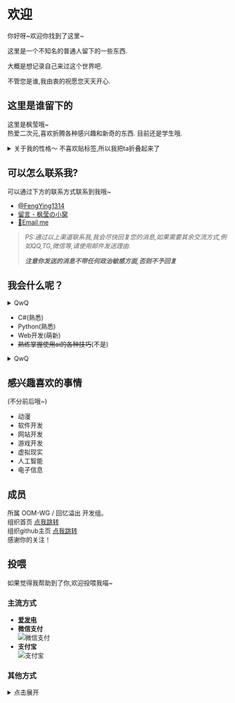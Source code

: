 # 欢迎
你好呀~欢迎你找到了这里~

这里是一个不知名的普通人留下的一些东西.

大概是想记录自己来过这个世界吧.

不管您是谁,我由衷的祝愿您天天开心.

## 这里是谁留下的

这里是枫莹哦~    
热爱二次元,喜欢折腾各种感兴趣和新奇的东西. 
目前还是学生哦.
<details>
  <summary>关于我的性格～  
    不喜欢贴标签,所以我把ta折叠起来了</summary>
  泥嚎哦~欢迎点到这里来。  
  先简单介绍一下我目前的阶段吧。  
  目前还是一个学生~  
  喜欢与人交往，喜欢和别人贴贴,喜欢每一个喜欢我的人.会信任别人~  
  喜欢很多很多的新奇事物~  
  希望和看到这里的你成为好朋友哦~  
  <details>
  <summary>一些不好的事情哦~请**谨慎**选择打开  
  </summary> 
    会不断放大各种缺点,不管是**任何人**又或者是**自己**  
  如果感觉到我伤害到了你,请不要犹豫,向我**表达出来不满** or **拉黑删除我**.  
</details>
</details>

## 可以怎么联系我?

可以通过下方的联系方式联系到我哦~

- [@FengYing1314](https://github.com/FengYing1314/)
- [留言 - 枫莹の小窝](https://www.fengying.xin/message)
- [📧Email me](mailto:admin@fengying.shop)

> *PS:通过以上渠道联系我,我会尽快回复您的消息,如果需要其余交流方式,例如QQ,TG,微信等,请使用邮件发送理由.*
>
> ***注意你发送的消息不带任何政治敏感方面,否则不予回复***

## 我会什么呢？

<details>
  <summary>QwQ</summary>
  (?貌似什么都不会a)
</details>

- C#(熟悉)
- Python(熟悉)
- Web开发(萌新)
- ~~熟练掌握使用ai的各种技巧~~(不是)

<details>
  <summary>QwQ</summary>
  是的,没有一个精通呢 T_T
</details>

## 感兴趣喜欢的事情

(不分前后哦~)

- 动漫
- 软件开发
- 网站开发
- 游戏开发
- 虚拟现实
- 人工智能
- 电子信息

## 成员

所属 OOM-WG / 回忆溢出 开发组。  
组织首页 [点我跳转](https://oom-wg.dev/)  
组织github主页 [点我跳转](https://github.com/OOM-WG)  
感谢你的关注！

## 投喂

如果觉得我帮助到了你,欢迎投喂我喵~

### 主流方式

- [**爱发电**](https://afdian.com/a/fengyingqwq)
- **微信支付**  
  ![微信支付](https://admin.fengying.xin/api/v2/objects/file/9y8m7zabj7696tmmzg.png)
- **支付宝**  
  ![支付宝](https://admin.fengying.xin/api/v2/objects/file/yab3e1jtu5htanoqs6.jpg)

### 其他方式

<details>
  <summary>点击展开</summary>

  > **感谢您的赞助**

  - **Polygon:**  
    `0xF120Fd8e4B525cfBB4b339860FA9D35d62eb784a`
  - **TON:**  
    `UQAxVnUw5EwFfz8R9b8ea0pohD7p21VbqSJ-kvi2ZNaFWGlF`

</details>
